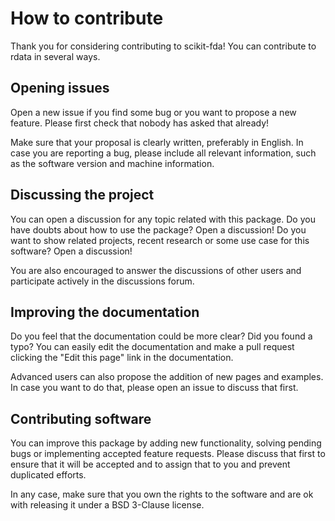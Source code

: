 # How to contribute

Thank you for considering contributing to scikit-fda! You can contribute to rdata in several ways.

## Opening issues

Open a new issue if you find some bug or you want to propose a new feature. Please first check that nobody has asked that already!

Make sure that your proposal is clearly written, preferably in English. In case you are reporting a bug, please include all relevant information, such as the software version and machine information.

## Discussing the project

You can open a discussion for any topic related with this package. Do you have doubts about how to use the package? Open a discussion! Do you want to show related projects, recent research or some use case for this software? Open a discussion!

You are also encouraged to answer the discussions of other users and participate actively in the discussions forum.

## Improving the documentation

Do you feel that the documentation could be more clear? Did you found a typo? You can easily edit the documentation and make a pull request clicking the "Edit this page" link in the documentation.

Advanced users can also propose the addition of new pages and examples. In case you want to do that, please open an issue to discuss that first.

## Contributing software

You can improve this package by adding new functionality, solving pending bugs or implementing accepted feature requests. Please discuss that first to ensure that it will be accepted and to assign that to you and prevent duplicated efforts.

In any case, make sure that you own the rights to the software and are ok with releasing it under a BSD 3-Clause license.
